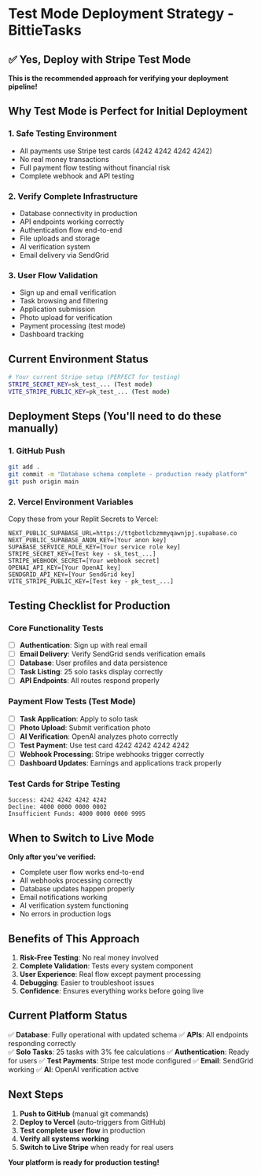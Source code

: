# Test Mode Deployment Strategy - BittieTasks

## ✅ Yes, Deploy with Stripe Test Mode

**This is the recommended approach for verifying your deployment pipeline!**

## Why Test Mode is Perfect for Initial Deployment

### 1. **Safe Testing Environment**
- All payments use Stripe test cards (4242 4242 4242 4242)
- No real money transactions
- Full payment flow testing without financial risk
- Complete webhook and API testing

### 2. **Verify Complete Infrastructure**
- Database connectivity in production
- API endpoints working correctly
- Authentication flow end-to-end
- File uploads and storage
- AI verification system
- Email delivery via SendGrid

### 3. **User Flow Validation**
- Sign up and email verification
- Task browsing and filtering
- Application submission
- Photo upload for verification
- Payment processing (test mode)
- Dashboard tracking

## Current Environment Status

```bash
# Your current Stripe setup (PERFECT for testing)
STRIPE_SECRET_KEY=sk_test_... (Test mode)
VITE_STRIPE_PUBLIC_KEY=pk_test_... (Test mode)
```

## Deployment Steps (You'll need to do these manually)

### 1. GitHub Push
```bash
git add .
git commit -m "Database schema complete - production ready platform"
git push origin main
```

### 2. Vercel Environment Variables
Copy these from your Replit Secrets to Vercel:
```
NEXT_PUBLIC_SUPABASE_URL=https://ttgbotlcbzmmyqawnjpj.supabase.co
NEXT_PUBLIC_SUPABASE_ANON_KEY=[Your anon key]
SUPABASE_SERVICE_ROLE_KEY=[Your service role key]
STRIPE_SECRET_KEY=[Test key - sk_test_...]
STRIPE_WEBHOOK_SECRET=[Your webhook secret]
OPENAI_API_KEY=[Your OpenAI key]
SENDGRID_API_KEY=[Your SendGrid key]
VITE_STRIPE_PUBLIC_KEY=[Test key - pk_test_...]
```

## Testing Checklist for Production

### Core Functionality Tests
- [ ] **Authentication**: Sign up with real email
- [ ] **Email Delivery**: Verify SendGrid sends verification emails
- [ ] **Database**: User profiles and data persistence
- [ ] **Task Listing**: 25 solo tasks display correctly
- [ ] **API Endpoints**: All routes respond properly

### Payment Flow Tests (Test Mode)
- [ ] **Task Application**: Apply to solo task
- [ ] **Photo Upload**: Submit verification photo
- [ ] **AI Verification**: OpenAI analyzes photo correctly
- [ ] **Test Payment**: Use test card 4242 4242 4242 4242
- [ ] **Webhook Processing**: Stripe webhooks trigger correctly
- [ ] **Dashboard Updates**: Earnings and applications track properly

### Test Cards for Stripe Testing
```
Success: 4242 4242 4242 4242
Decline: 4000 0000 0000 0002
Insufficient Funds: 4000 0000 0000 9995
```

## When to Switch to Live Mode

**Only after you've verified:**
- Complete user flow works end-to-end
- All webhooks processing correctly
- Database updates happen properly
- Email notifications working
- AI verification system functioning
- No errors in production logs

## Benefits of This Approach

1. **Risk-Free Testing**: No real money involved
2. **Complete Validation**: Tests every system component
3. **User Experience**: Real flow except payment processing
4. **Debugging**: Easier to troubleshoot issues
5. **Confidence**: Ensures everything works before going live

## Current Platform Status

✅ **Database**: Fully operational with updated schema
✅ **APIs**: All endpoints responding correctly  
✅ **Solo Tasks**: 25 tasks with 3% fee calculations
✅ **Authentication**: Ready for users
✅ **Test Payments**: Stripe test mode configured
✅ **Email**: SendGrid working
✅ **AI**: OpenAI verification active

## Next Steps

1. **Push to GitHub** (manual git commands)
2. **Deploy to Vercel** (auto-triggers from GitHub)
3. **Test complete user flow** in production
4. **Verify all systems working**
5. **Switch to Live Stripe** when ready for real users

**Your platform is ready for production testing!**